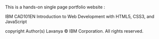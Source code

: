 This is a hands-on single page portfolio website : 

IBM CAD101EN
Introduction to Web Development with HTML5, CSS3, and JavaScript

copyright 
Author(s)
Lavanya
© IBM Corporation. All rights reserved.
